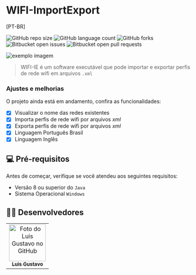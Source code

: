 # WIFI-ImportExport

  
[PT-BR]

![GitHub repo size](https://img.shields.io/github/repo-size/luis422/WIFI-IE?style=for-the-badge)
![GitHub language count](https://img.shields.io/github/languages/count/luis422/WIFI-IE?style=for-the-badge)
![GitHub forks](https://img.shields.io/github/forks/luis422/WIFI-IE?style=for-the-badge)
![Bitbucket open issues](https://img.shields.io/bitbucket/issues/luis422/WIFI-IE?style=for-the-badge)
![Bitbucket open pull requests](https://img.shields.io/bitbucket/pr-raw/luis422/WIFI-IE?style=for-the-badge)

<img src="https://cdn.discordapp.com/attachments/691143281442029589/903311745978892348/wifi-ie.png" alt="exemplo imagem">

> WIFI-IE é um software executável que pode importar e exportar perfis de rede wifi em arquivos `.xml`

### Ajustes e melhorias

O projeto ainda está em andamento, confira as funcionalidades:

- [x] Visualizar o nome das redes existentes
- [x] Importa perfis de rede wifi por arquivos *xml*
- [x] Exporta perfis de rede wifi por arquivos *xml*
- [x] Linguagem Português Brasil
- [x] Linguagem Inglês

## 💻 Pré-requisitos

Antes de começar, verifique se você atendeu aos seguintes requisitos:

* Versão 8 ou superior do `Java`
* Sistema Operacional `Windows`

## 👨‍💻 Desenvolvedores

<table>
  <tr>
    <td align="center">
      <a href="https://github.com/luis422">
        <img src="https://avatars.githubusercontent.com/u/56276522" width="100px;" alt="Foto do Luis Gustavo no GitHub"/><br>
        <sub>
          <b>Luis Gustavo</b>
        </sub>
      </a>
    </td>
  </tr>
</table>



